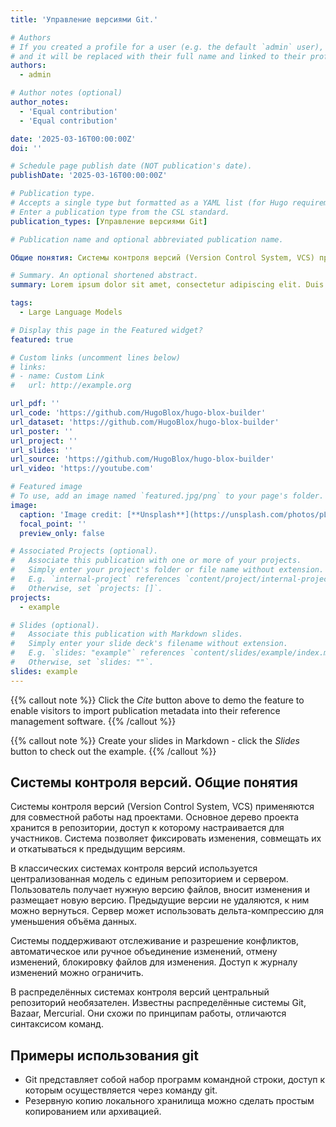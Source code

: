 ```yaml
---
title: 'Управление версиями Git.'

# Authors
# If you created a profile for a user (e.g. the default `admin` user), write the username (folder name) here
# and it will be replaced with their full name and linked to their profile.
authors:
  - admin

# Author notes (optional)
author_notes:
  - 'Equal contribution'
  - 'Equal contribution'

date: '2025-03-16T00:00:00Z'
doi: ''

# Schedule page publish date (NOT publication's date).
publishDate: '2025-03-16T00:00:00Z'

# Publication type.
# Accepts a single type but formatted as a YAML list (for Hugo requirements).
# Enter a publication type from the CSL standard.
publication_types: [Управление версиями Git]

# Publication name and optional abbreviated publication name.

Общие понятия: Системы контроля версий (Version Control System, VCS) применяются для совместной работы над проектами. Основное дерево проекта хранится в репозитории, доступ к которому настраивается для участников. Система позволяет фиксировать изменения, совмещать их и откатываться к предыдущим версиям.

# Summary. An optional shortened abstract.
summary: Lorem ipsum dolor sit amet, consectetur adipiscing elit. Duis posuere tellus ac convallis placerat. Proin tincidunt magna sed ex sollicitudin condimentum.

tags:
  - Large Language Models

# Display this page in the Featured widget?
featured: true

# Custom links (uncomment lines below)
# links:
# - name: Custom Link
#   url: http://example.org

url_pdf: ''
url_code: 'https://github.com/HugoBlox/hugo-blox-builder'
url_dataset: 'https://github.com/HugoBlox/hugo-blox-builder'
url_poster: ''
url_project: ''
url_slides: ''
url_source: 'https://github.com/HugoBlox/hugo-blox-builder'
url_video: 'https://youtube.com'

# Featured image
# To use, add an image named `featured.jpg/png` to your page's folder.
image:
  caption: 'Image credit: [**Unsplash**](https://unsplash.com/photos/pLCdAaMFLTE)'
  focal_point: ''
  preview_only: false

# Associated Projects (optional).
#   Associate this publication with one or more of your projects.
#   Simply enter your project's folder or file name without extension.
#   E.g. `internal-project` references `content/project/internal-project/index.md`.
#   Otherwise, set `projects: []`.
projects:
  - example

# Slides (optional).
#   Associate this publication with Markdown slides.
#   Simply enter your slide deck's filename without extension.
#   E.g. `slides: "example"` references `content/slides/example/index.md`.
#   Otherwise, set `slides: ""`.
slides: example
---
```


{{% callout note %}}
Click the _Cite_ button above to demo the feature to enable visitors to import publication metadata into their reference management software.
{{% /callout %}}

{{% callout note %}}
Create your slides in Markdown - click the _Slides_ button to check out the example.
{{% /callout %}}

## Системы контроля версий. Общие понятия

Системы контроля версий (Version Control System, VCS) применяются для совместной работы над проектами. Основное дерево проекта хранится в репозитории, доступ к которому настраивается для участников. Система позволяет фиксировать изменения, совмещать их и откатываться к предыдущим версиям.

В классических системах контроля версий используется централизованная модель с единым репозиторием и сервером. Пользователь получает нужную версию файлов, вносит изменения и размещает новую версию. Предыдущие версии не удаляются, к ним можно вернуться. Сервер может использовать дельта-компрессию для уменьшения объёма данных.

Системы поддерживают отслеживание и разрешение конфликтов, автоматическое или ручное объединение изменений, отмену изменений, блокировку файлов для изменения. Доступ к журналу изменений можно ограничить.

В распределённых системах контроля версий центральный репозиторий необязателен. Известны распределённые системы Git, Bazaar, Mercurial. Они схожи по принципам работы, отличаются синтаксисом команд.

## Примеры использования git

- Git представляет собой набор программ командной строки, доступ к которым осуществляется через команду git.
- Резервную копию локального хранилища можно сделать простым копированием или архивацией.
